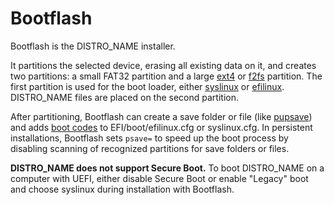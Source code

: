 # Bootflash

Bootflash is the DISTRO_NAME installer.

It partitions the selected device, erasing all existing data on it, and creates two partitions: a small FAT32 partition and a large [ext4](https://www.kernel.org/doc/html/latest/admin-guide/ext4.html) or [f2fs](https://docs.kernel.org/filesystems/f2fs.html) partition. The first partition is used for the boot loader, either [syslinux](https://www.syslinux.org) or [efilinux](https://github.com/puppylinux-woof-CE/efilinux). DISTRO_NAME files are placed on the second partition.

After partitioning, Bootflash can create a save folder or file (like [pupsave](pupsave.md)) and adds [boot codes](boot-codes.md) to EFI/boot/efilinux.cfg or syslinux.cfg. In persistent installations, Bootflash sets `psave=` to speed up the boot process by disabling scanning of recognized partitions for save folders or files.

**DISTRO_NAME does not support Secure Boot.** To boot DISTRO_NAME on a computer with UEFI, either disable Secure Boot or enable "Legacy" boot and choose syslinux during installation with Bootflash.
